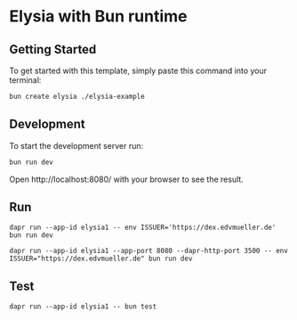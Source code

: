 # Elysia with Bun runtime

## Getting Started
To get started with this template, simply paste this command into your terminal:
```bash
bun create elysia ./elysia-example
```

## Development
To start the development server run:
```bash
bun run dev
```

Open http://localhost:8080/ with your browser to see the result.

## Run

    dapr run --app-id elysia1 -- env ISSUER='https://dex.edvmueller.de' bun run dev

    dapr run --app-id elysia1 --app-port 8080 --dapr-http-port 3500 -- env ISSUER="https://dex.edvmueller.de" bun run dev

## Test

    dapr run --app-id elysia1 -- bun test
